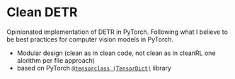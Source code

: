 # Clean DETR 
Opinionated implementation of DETR in PyTorch. Following what I believe to be best practices for computer vision models in PyTorch.

* Modular design (clean as in clean code, not clean as in cleanRL one alorithm per file approach)
* based on PyTorch [`@tensorclass (TensorDict)`](https://github.com/pytorch/tensordict) library